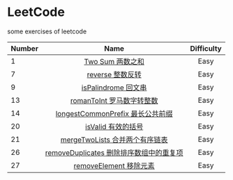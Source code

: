 # LeetCode

some exercises of leetcode

| Number |                                                              Name                                                               | Difficulty |
| ------ | :-----------------------------------------------------------------------------------------------------------------------------: | :--------: |
| 1      |                  [Two Sum 两数之和](https://github.com/buki26/LeetCode/blob/master/Solutions/Easy/1-TwoSum.md)                  |    Easy    |
| 7      |                 [reverse 整数反转](https://github.com/buki26/LeetCode/blob/master/Solutions/Easy/7-reverse.md)                  |    Easy    |
| 9      |             [isPalindrome 回文串](https://github.com/buki26/LeetCode/blob/master/Solutions/Easy/9-isPalindrome.md)              |    Easy    |
| 13     |           [romanToInt 罗马数字转整数](https://github.com/buki26/LeetCode/blob/master/Solutions/Easy/13-romanToInt.md)           |    Easy    |
| 14     |   [longestCommonPrefix 最长公共前缀](https://github.com/buki26/LeetCode/blob/master/Solutions/Easy/14-longestCommonPrefix.md)   |    Easy    |
| 20     |                [isValid 有效的括号](https://github.com/buki26/LeetCode/blob/master/Solutions/Easy/20-isValid.md)                |    Easy    |
| 21     |       [mergeTwoLists 合并两个有序链表](https://github.com/buki26/LeetCode/blob/master/Solutions/Easy/21-mergeTwoLists.md)       |    Easy    |
| 26     | [removeDuplicates 删除排序数组中的重复项](https://github.com/buki26/LeetCode/blob/master/Solutions/Easy/26-removeDuplicates.md) |    Easy    |
| 27     |           [removeElement 移除元素](https://github.com/buki26/LeetCode/blob/master/Solutions/Easy/27-removeElement.md)           |    Easy    |
